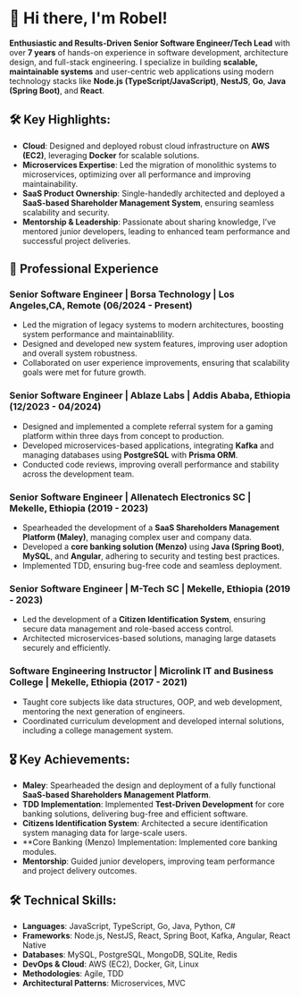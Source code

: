 
# 👋 Hi there, I'm Robel!

**Enthusiastic and Results-Driven Senior Software Engineer/Tech Lead** with over **7 years** of hands-on experience in software development, architecture design, and full-stack engineering. I specialize in building **scalable, maintainable systems** and user-centric web applications using modern technology stacks like **Node.js (TypeScript/JavaScript)**, **NestJS**, **Go**, **Java (Spring Boot)**, and **React**. 

## 🛠 Key Highlights:
- **Cloud**: Designed and deployed robust cloud infrastructure on **AWS (EC2)**, leveraging **Docker** for scalable solutions.
- **Microservices Expertise**: Led the migration of monolithic systems to microservices, optimizing over all performance and improving maintainability.
- **SaaS Product Ownership**: Single-handedly architected and deployed a **SaaS-based Shareholder Management System**, ensuring seamless scalability and security.
- **Mentorship & Leadership**: Passionate about sharing knowledge, I’ve mentored junior developers, leading to enhanced team performance and successful project deliveries.

## 🚀 Professional Experience

### Senior Software Engineer | Borsa Technology | Los Angeles,CA, Remote (06/2024 - Present)
- Led the migration of legacy systems to modern architectures, boosting system performance and maintainablility.
- Designed and developed new system features, improving user adoption and overall system robustness.
- Collaborated on user experience improvements, ensuring that scalability goals were met for future growth.

### Senior Software Engineer | Ablaze Labs | Addis Ababa, Ethiopia (12/2023 - 04/2024)
- Designed and implemented a complete referral system for a gaming platform within three days from concept to production.
- Developed microservices-based applications, integrating **Kafka** and managing databases using **PostgreSQL** with **Prisma ORM**.
- Conducted code reviews, improving overall performance and stability across the development team.

### Senior Software Engineer | Allenatech Electronics SC | Mekelle, Ethiopia (2019 - 2023)
- Spearheaded the development of a **SaaS Shareholders Management Platform (Maley)**, managing complex user and company data.
- Developed a **core banking solution (Menzo)** using **Java (Spring Boot)**, **MySQL**, and **Angular**, adhering to security and testing best practices.
- Implemented TDD, ensuring bug-free code and seamless deployment.

### Senior Software Engineer | M-Tech SC | Mekelle, Ethiopia (2019 - 2023)
- Led the development of a **Citizen Identification System**, ensuring secure data management and role-based access control.
- Architected microservices-based solutions, managing large datasets securely and efficiently.

### Software Engineering Instructor | Microlink IT and Business College | Mekelle, Ethiopia (2017 - 2021)
- Taught core subjects like data structures, OOP, and web development, mentoring the next generation of engineers.
- Coordinated curriculum development and developed internal solutions, including a college management system.

## 🎖️ Key Achievements:
- **Maley**: Spearheaded the design and deployment of a fully functional **SaaS-based Shareholders Management Platform**.
- **TDD Implementation**: Implemented **Test-Driven Development** for core banking solutions, delivering bug-free and efficient software.
- **Citizens Identification System**: Architected a secure identification system managing data for large-scale users.
- **Core Banking (Menzo) Implementation: Implemented core banking modules.
- **Mentorship**: Guided junior developers, improving team performance and project delivery outcomes.

## 🛠 Technical Skills:
- **Languages**: JavaScript, TypeScript, Go, Java, Python, C#
- **Frameworks**: Node.js, NestJS, React, Spring Boot, Kafka, Angular, React Native
- **Databases**: MySQL, PostgreSQL, MongoDB, SQLite, Redis
- **DevOps & Cloud**: AWS (EC2), Docker, Git, Linux
- **Methodologies**: Agile, TDD
- **Architectural Patterns**: Microservices, MVC
